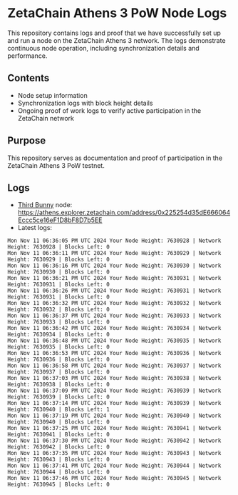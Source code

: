 # ZetaChain Athens 3 PoW Node Logs
This repository contains logs and proof that we have successfully set up and run a node on the ZetaChain Athens 3 network. The logs demonstrate continuous node operation, including synchronization details and performance.

## Contents
- Node setup information
- Synchronization logs with block height details
- Ongoing proof of work logs to verify active participation in the ZetaChain network

## Purpose
This repository serves as documentation and proof of participation in the ZetaChain Athens 3 PoW testnet.

## Logs

- [Third Bunny](https://thirdbunny.xyz/) node: https://athens.explorer.zetachain.com/address/0x225254d35dE666064Eccc5ce16eF1D8bF8D7b5EE
- Latest logs:
```
Mon Nov 11 06:36:05 PM UTC 2024 Your Node Height: 7630928 | Network Height: 7630928 | Blocks Left: 0
Mon Nov 11 06:36:11 PM UTC 2024 Your Node Height: 7630929 | Network Height: 7630929 | Blocks Left: 0
Mon Nov 11 06:36:16 PM UTC 2024 Your Node Height: 7630930 | Network Height: 7630930 | Blocks Left: 0
Mon Nov 11 06:36:21 PM UTC 2024 Your Node Height: 7630931 | Network Height: 7630931 | Blocks Left: 0
Mon Nov 11 06:36:26 PM UTC 2024 Your Node Height: 7630931 | Network Height: 7630931 | Blocks Left: 0
Mon Nov 11 06:36:32 PM UTC 2024 Your Node Height: 7630932 | Network Height: 7630932 | Blocks Left: 0
Mon Nov 11 06:36:37 PM UTC 2024 Your Node Height: 7630933 | Network Height: 7630933 | Blocks Left: 0
Mon Nov 11 06:36:42 PM UTC 2024 Your Node Height: 7630934 | Network Height: 7630934 | Blocks Left: 0
Mon Nov 11 06:36:48 PM UTC 2024 Your Node Height: 7630935 | Network Height: 7630935 | Blocks Left: 0
Mon Nov 11 06:36:53 PM UTC 2024 Your Node Height: 7630936 | Network Height: 7630936 | Blocks Left: 0
Mon Nov 11 06:36:58 PM UTC 2024 Your Node Height: 7630937 | Network Height: 7630937 | Blocks Left: 0
Mon Nov 11 06:37:03 PM UTC 2024 Your Node Height: 7630938 | Network Height: 7630938 | Blocks Left: 0
Mon Nov 11 06:37:09 PM UTC 2024 Your Node Height: 7630939 | Network Height: 7630939 | Blocks Left: 0
Mon Nov 11 06:37:14 PM UTC 2024 Your Node Height: 7630939 | Network Height: 7630940 | Blocks Left: 1
Mon Nov 11 06:37:19 PM UTC 2024 Your Node Height: 7630940 | Network Height: 7630940 | Blocks Left: 0
Mon Nov 11 06:37:25 PM UTC 2024 Your Node Height: 7630941 | Network Height: 7630941 | Blocks Left: 0
Mon Nov 11 06:37:30 PM UTC 2024 Your Node Height: 7630942 | Network Height: 7630942 | Blocks Left: 0
Mon Nov 11 06:37:35 PM UTC 2024 Your Node Height: 7630943 | Network Height: 7630943 | Blocks Left: 0
Mon Nov 11 06:37:41 PM UTC 2024 Your Node Height: 7630944 | Network Height: 7630944 | Blocks Left: 0
Mon Nov 11 06:37:46 PM UTC 2024 Your Node Height: 7630945 | Network Height: 7630945 | Blocks Left: 0
```
